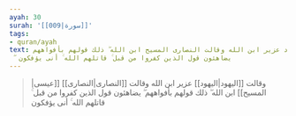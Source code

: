 ```yaml
---
ayah: 30
surah: '[[009|سورة]]'
tags:
- quran/ayah
text: وقالت اليهود عزير ابن الله وقالت النصارى المسيح ابن الله ۖ ذلك قولهم بأفواههم
  ۖ يضاهئون قول الذين كفروا من قبل ۚ قاتلهم الله ۚ أنى يؤفكون
---
```

> وقالت [[اليهود|اليهود]] عزير ابن الله وقالت [[النصارى|النصارى]] [[عيسى|المسيح]] ابن الله ۖ ذلك قولهم بأفواههم ۖ يضاهئون قول الذين كفروا من قبل ۚ قاتلهم الله ۚ أنى يؤفكون

